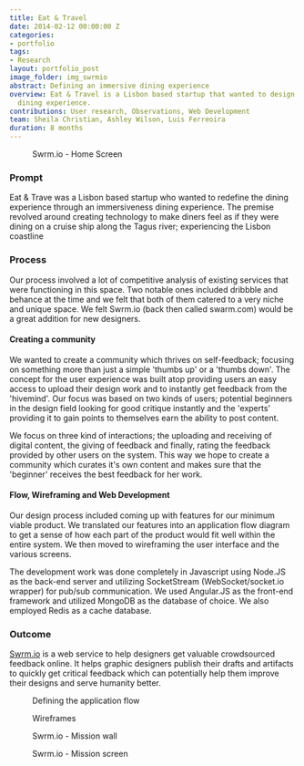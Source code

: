 ```yaml
---
title: Eat & Travel
date: 2014-02-12 00:00:00 Z
categories:
- portfolio
tags:
- Research
layout: portfolio_post
image_folder: img_swrmio
abstract: Defining an immersive dining experience
overview: Eat & Travel is a Lisbon based startup that wanted to design an immersive
  dining experience.
contributions: User research, Observations, Web Development
team: Sheila Christian, Ashley Wilson, Luis Ferreoira
duration: 8 months
---
```


<figure class="post-image">
	<img lazysrc="/img/img_swrmio/swrmio.jpg">
	<figcaption>Swrm.io - Home Screen</figcaption>
</figure>

<h3>Prompt</h3>

Eat & Trave was a Lisbon based startup who wanted to redefine the dining experience through an immersiveness dining experience. The premise revolved around creating technology to make diners feel as if they were dining on a cruise ship along the Tagus river; experiencing the Lisbon coastline 

<h3>Process</h3>

Our process involved a lot of competitive analysis of existing services that were functioning in this space. Two notable ones included dribbble and behance at the time and we felt that both of them catered to a very niche and unique space. We felt Swrm.io (back then called swarm.com) would be a great addition for new designers.

<h4>Creating a community</h4>

We wanted to create a community which thrives on self-feedback; focusing on something more than just a simple 'thumbs up' or a 'thumbs down'. The concept for the user experience was built atop providing users an easy access to upload their design work and to instantly get feedback from the 'hivemind'. Our focus was based on two kinds of users; potential beginners in the design field looking for good critique instantly and the 'experts' providing it to gain points to themselves earn the ability to post content.

We focus on three kind of interactions; the uploading and receiving of digital content, the giving of feedback and finally, rating the feedback provided by other users on the system. This way we hope to create a community which curates it's own content and makes sure that the 'beginner' receives the best feedback for her work.

<h4>Flow, Wireframing and Web Development</h4>

Our design process included coming up with features for our minimum viable product. We translated our features into an application flow diagram to get a sense of how each part of the product would fit well within the entire system. We then moved to wireframing the user interface and the various screens.

The development work was done completely in Javascript using Node.JS as the back-end server and utilizing SocketStream (WebSocket/socket.io wrapper) for pub/sub communication. We used Angular.JS as the front-end framework and utilized MongoDB as the database of choice. We also employed Redis as a cache database.

<h3>Outcome</h3>

[Swrm.io](http://swrm.io) is a web service to help designers get valuable crowdsourced feedback online. It helps graphic designers publish their drafts and artifacts to quickly get critical feedback which can potentially help them improve their designs and serve humanity better.

<figure class="post-image">
	<img lazysrc="/img/img_swrmio/image1.jpg">
	<figcaption>Defining the application flow</figcaption>
</figure>

<figure class="post-image">
	<img lazysrc="/img/img_swrmio/image2.jpg">
	<figcaption>Wireframes</figcaption>
</figure>

<figure class="post-image">
	<img lazysrc="/img/img_swrmio/swrmio2.jpg">
	<figcaption>Swrm.io - Mission wall</figcaption>
</figure>

<figure class="post-image">
	<img lazysrc="/img/img_swrmio/swrmio3.jpg">
	<figcaption>Swrm.io - Mission screen</figcaption>
</figure>
